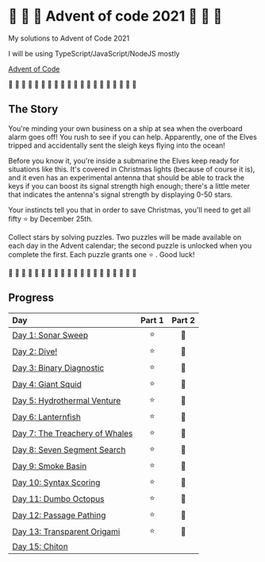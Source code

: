 # 🎄 🎅 🎄 Advent of code 2021 🎄 🎅 🎄

My solutions to Advent of Code 2021

I will be using TypeScript/JavaScript/NodeJS mostly

[Advent of Code](https://adventofcode.com/2021)

🎄 🎄 🎄 🎄 🎄 🎄 🎄 🎄 🎄 🎄 🎄 🎄 🎄 🎄 🎄 🎄 🎄 🎄 🎄 🎄

## The Story

You're minding your own business on a ship at sea when the overboard alarm goes off! You rush to see if you can help. Apparently, one of the Elves tripped and accidentally sent the sleigh keys flying into the ocean!

Before you know it, you're inside a submarine the Elves keep ready for situations like this. It's covered in Christmas lights (because of course it is), and it even has an experimental antenna that should be able to track the keys if you can boost its signal strength high enough; there's a little meter that indicates the antenna's signal strength by displaying 0-50 stars.

Your instincts tell you that in order to save Christmas, you'll need to get all fifty ⭐ by December 25th.

Collect stars by solving puzzles. Two puzzles will be made available on each day in the Advent calendar; the second puzzle is unlocked when you complete the first. Each puzzle grants one ⭐ . Good luck!

🎄 🎄 🎄 🎄 🎄 🎄 🎄 🎄 🎄 🎄 🎄 🎄 🎄 🎄 🎄 🎄 🎄 🎄 🎄 🎄

## Progress

| Day                                                        | Part 1 | Part 2 |
| :--------------------------------------------------------- | :----: | :----: |
| [Day 1: Sonar Sweep](src/01/summary.md#readme)             |   ⭐   |   🌟   |
| [Day 2: Dive!](src/02/summary.md#readme)                   |   ⭐   |   🌟   |
| [Day 3: Binary Diagnostic](src/03/summary.md#readme)       |   ⭐   |   🌟   |
| [Day 4: Giant Squid](src/04/summary.md#readme)             |   ⭐   |   🌟   |
| [Day 5: Hydrothermal Venture](src/05/summary.md#readme)    |   ⭐   |   🌟   |
| [Day 6: Lanternfish](src/06/summary.md#readme)             |   ⭐   |   🌟   |
| [Day 7: The Treachery of Whales](src/07/summary.md#readme) |   ⭐   |   🌟   |
| [Day 8: Seven Segment Search](src/08/summary.md#readme)    |   ⭐   |   🌟   |
| [Day 9: Smoke Basin](src/09/summary.md#readme)             |   ⭐   |   🌟   |
| [Day 10: Syntax Scoring](src/10/summary.md#readme)         |   ⭐   |   🌟   |
| [Day 11: Dumbo Octopus](src/11/summary.md#readme)          |   ⭐   |   🌟   |
| [Day 12: Passage Pathing](src/12/summary.md#readme)        |   ⭐   |   🌟   |
| [Day 13: Transparent Origami](src/13/summary.md#readme)    |   ⭐   |   🌟   |
| [Day 15: Chiton](src/15/summary.md#readme)                 |        |        |
